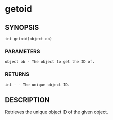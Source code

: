 # getoid

## SYNOPSIS

    int getoid(object ob)

### PARAMETERS

    object ob - The object to get the ID of.

### RETURNS

    int - - The unique object ID.

## DESCRIPTION

Retrieves the unique object ID of the given object.
